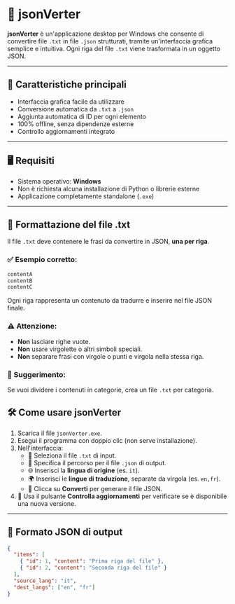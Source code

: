 # 📝 jsonVerter

**jsonVerter** è un'applicazione desktop per Windows che consente di convertire file `.txt` in file `.json` strutturati, tramite un'interfaccia grafica semplice e intuitiva. Ogni riga del file `.txt` viene trasformata in un oggetto JSON.

---

## 🚀 Caratteristiche principali

- Interfaccia grafica facile da utilizzare
- Conversione automatica da `.txt` a `.json`
- Aggiunta automatica di ID per ogni elemento
- 100% offline, senza dipendenze esterne
- Controllo aggiornamenti integrato

---

## 🖥️ Requisiti

- Sistema operativo: **Windows**
- Non è richiesta alcuna installazione di Python o librerie esterne
- Applicazione completamente standalone (`.exe`)

---

## 📝 Formattazione del file .txt

Il file `.txt` deve contenere le frasi da convertire in JSON, **una per riga**.

### ✅ Esempio corretto:
```txt
contentA
contentB
contentC
```

Ogni riga rappresenta un contenuto da tradurre e inserire nel file JSON finale.

### ⚠️ Attenzione:
- **Non** lasciare righe vuote.
- **Non** usare virgolette o altri simboli speciali.
- **Non** separare frasi con virgole o punti e virgola nella stessa riga.

### 📌 Suggerimento:
Se vuoi dividere i contenuti in categorie, crea un file `.txt` per categoria.


## 🛠️ Come usare jsonVerter

1. Scarica il file `jsonVerter.exe`.
2. Esegui il programma con doppio clic (non serve installazione).
3. Nell'interfaccia:
   - 📂 Seleziona il file `.txt` di input.
   - 💾 Specifica il percorso per il file `.json` di output.
   - 🌐 Inserisci la **lingua di origine** (es. `it`).
   - 🌍 Inserisci le **lingue di traduzione**, separate da virgola (es. `en,fr`).
   - 🔄 Clicca su **Converti** per generare il file JSON.
4. 🔄 Usa il pulsante **Controlla aggiornamenti** per verificare se è disponibile una nuova versione.

---

## 📄 Formato JSON di output

```json
{
  "items": [
    { "id": 1, "content": "Prima riga del file" },
    { "id": 2, "content": "Seconda riga del file" }
  ],
  "source_lang": "it",
  "dest_langs": ["en", "fr"]
}
